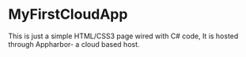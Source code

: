 MyFirstCloudApp
===============

This is just a simple HTML/CSS3 page wired with C# code, It is hosted through Appharbor- a cloud based host.

